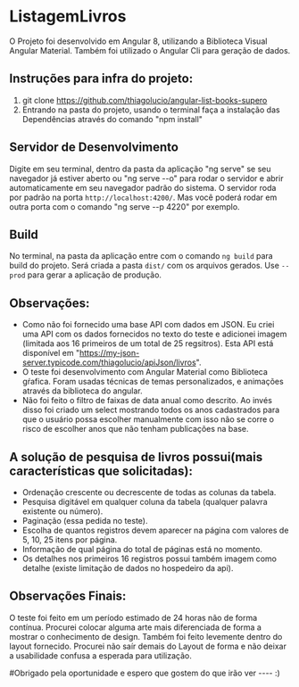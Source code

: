# ListagemLivros
O Projeto foi desenvolvido em Angular 8, utilizando a Biblioteca Visual Angular Material. Também foi utilizado o Angular Cli para geração de dados. 

## Instruções para infra do projeto:

1) git clone https://github.com/thiagolucio/angular-list-books-supero
2) Entrando na pasta do projeto, usando o terminal faça a instalação das Dependências através do comando "npm install"

## Servidor de Desenvolvimento

Digite em seu terminal, dentro da pasta da aplicação "ng serve" se seu navegador já estiver aberto ou "ng serve --o" para rodar o servidor e abrir automaticamente em seu navegador padrão do sistema. O servidor roda por padrão na porta  `http://localhost:4200/`. Mas você poderá rodar em outra porta com o comando "ng serve --p 4220" por exemplo.

## Build

No terminal, na pasta da aplicação  entre com o comando  `ng build` para build do projeto. Será criada a pasta  `dist/` com os arquivos gerados. Use  `--prod` para gerar a aplicação de produção.

## Observações:
- Como não foi fornecido uma base API com dados em JSON. Eu criei uma API com os dados fornecidos no texto do teste e adicionei imagem (limitada aos 16 primeiros de um total de 25 regsitros). Esta API está disponível em "https://my-json-server.typicode.com/thiagolucio/apiJson/livros".
- O teste foi desenvolvimento com Angular Material como Biblioteca gŕafica. Foram usadas técnicas de temas personalizados, e animações através da biblioteca do angular. 
- Não foi feito o filtro de faixas de data anual como descrito. Ao invés disso foi criado um select mostrando todos os anos cadastrados para que o usuário possa escolher manualmente com isso não se corre o risco de escolher anos que não tenham publicações na base. 

## A solução de pesquisa de livros possui(mais características que solicitadas):
- Ordenação crescente ou decrescente de todas as colunas da tabela.
- Pesquisa digitável em qualquer coluna da tabela (qualquer palavra existente ou número).
- Paginação (essa pedida no teste).
- Escolha de quantos registros devem aparecer na página com valores de 5, 10, 25 itens por página.
- Informação de qual página do total de páginas está no momento.
- Os detalhes nos primeiros 16 registros possui também imagem como detalhe (existe limitação de dados no hospedeiro da api).

## Observações Finais:
O teste foi feito em um período estimado de 24 horas não de forma contínua. Procurei colocar alguma arte mais diferenciada de forma a mostrar o conhecimento de design. Também foi feito levemente dentro do layout fornecido. Procurei não saír demais do Layout de forma e não deixar a usabilidade confusa a esperada para utilização. 

#Obrigado pela oportunidade e espero que gostem do que irão ver ----  :)


